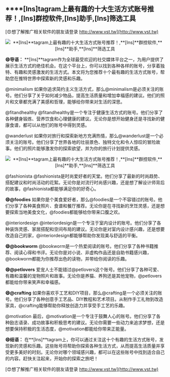 ## ****[Ins]**tagram上最有趣的十大生活方式账号推荐！,**[Ins]**群控软件,**[Ins]**助手,**[Ins]**筛选工具**

[😍想了解推广相关软件的朋友请登录 http://www.vst.tw](http://www.vst.tw)

 <center><img src="https://vst.tw/MP4/tuiguang/png/4.png" alt="**[Ins]**tagram上最有趣的十大生活方式账号推荐！,**[Ins]**群控软件,**[Ins]**助手,**[Ins]**筛选工具"></center>

**😄导语：**
**[Ins]**tagram作为全球最受欢迎的社交媒体平台之一，为用户提供了展示生活方式的绝佳机会。在这个平台上，你可以找到各种各样的账号，分享着独特、有趣和灵感激发的生活方式。本文将为您推荐十个最有趣的生活方式账号，帮助您在推特世界中探索新的灵感和乐趣。

@minimalism
如果你追求简约主义生活方式，那么@minimalism是必须关注的账号。他们分享了关于如何减少物品，提高生活质量和增加幸福感的建议。他们的照片和文章都充满了美感和哲理，能够给你带来对生活的深思。

@fitandhealthy
@fitandhealthy是一个专注于健康生活方式的账号。他们分享了各种健身锻炼、营养饮食和心理健康的建议。无论你是想开始健身还是寻找新的健康食谱，都可以从他们的账号中得到灵感。

@wanderlust
如果你对旅行和探索新地方充满热情，那么@wanderlust是一个必须关注的账号。他们分享了世界各地的壮丽景色、独特文化和令人惊叹的冒险故事。他们的照片能够激发你的探索欲望，并为你的旅行计划提供灵感。

 <center><img src="https://vst.tw/MP4/tuiguang/png/0.png" alt="**[Ins]**tagram上最有趣的十大生活方式账号推荐！,**[Ins]**群控软件,**[Ins]**助手,**[Ins]**筛选工具"></center>

@fashionista
@fashionista是时尚爱好者的天堂。他们分享了最新的时尚趋势、搭配建议和时尚活动的花絮。无论你是对流行时尚感兴趣，还是想了解设计师背后的故事，@fashionista都能够满足你的好奇心。

**😄@foodies**
如果你是个美食爱好者，那么@foodies是一个不容错过的账号。他们分享了各种美食照片、食谱和餐厅推荐。无论你是在寻找新的烹饪灵感，还是想要探索当地美食文化，@foodies都能够给你带来口腹之欢。

@interiordesign
@interiordesign是一个专注于室内设计的账号。他们分享了各种装饰灵感、家居搭配和空间布局的建议。无论你是对室内设计感兴趣，还是想要改造自己的家，@interiordesign都能够帮助你发现美与舒适的平衡。

**😄@bookworm**
@bookworm是一个热爱阅读的账号。他们分享了各种书籍推荐、阅读心得和书评。无论你是对小说、非虚构作品还是自助书籍感兴趣，@bookworm都能为你推荐出色的读物，并带给你阅读的乐趣。

**😄@petlovers**
爱宠人士不能错过@petlovers这个账号。他们分享了各种可爱、有趣和温馨的宠物照片和故事。无论你是养猫、养狗还是其他宠物，@petlovers都能给你带来笑声和幸福感。

**😄@crafting**
如果你喜欢手工艺和DIY项目，那么@crafting是一个必须关注的账号。他们分享了各种创意手工艺品、DIY教程和艺术项目。从制作手工礼物到改造家具，@crafting能够帮助你释放创造力并享受手工艺的乐趣。

@motivation
最后，@motivation是一个专注于鼓舞人心的账号。他们分享了各种励志语录、成功故事和积极思考的建议。无论你需要一些动力来追求梦想，还是想要保持积极的生活态度，@motivation都能给你带来正能量。

**😄结语：**
在**[Ins]**tagram上，你可以通过关注这十个有趣的生活方式账号，发现新的灵感和乐趣。这些账号将帮助你探索各种生活方式，从而提高生活质量并享受更多美好的时刻。无论你对哪个领域感兴趣，都可以在这些账号中找到适合自己的内容。赶快关注起来，开始你的探索之旅吧！

[😍想了解推广相关软件的朋友请登录 http://www.vst.tw](http://www.vst.tw)



